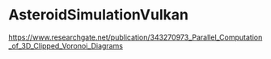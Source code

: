 # AsteroidSimulationVulkan

https://www.researchgate.net/publication/343270973_Parallel_Computation_of_3D_Clipped_Voronoi_Diagrams